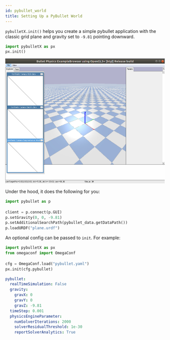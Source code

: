 ```yaml
---
id: pybullet_world
title: Setting Up a PyBullet World
---
```


`pybulletX.init()` helps you create a simple pybullet application with the classic grid plane and gravity set to `-9.81` pointing downward.
```python
import pybulletX as px
px.init()
```

![img](../../static/img/tutorial/pybullet_world.jpg)

Under the hood, it does the following for you:
```python
import pybullet as p

client = p.connect(p.GUI)
p.setGravity(0, 0, -9.81)
p.setAdditionalSearchPath(pybullet_data.getDataPath())
p.loadURDF("plane.urdf")
```

An optional config can be passed to `init`. For example:
```python
import pybulletX as px
from omegaconf import OmegaConf

cfg = OmegaConf.load("pybullet.yaml")
px.init(cfg.pybullet)
```

```yaml title="pybullet.yaml"
pybullet:
  realTimeSimulation: False
  gravity:
    gravX: 0
    gravY: 0
    gravZ: -9.81
  timeStep: 0.001
  physicsEngineParameter:
    numSolverIterations: 2000
    solverResidualThreshold: 1e-30
    reportSolverAnalytics: True
```

